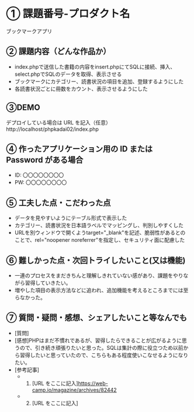 # ① 課題番号-プロダクト名

ブックマークアプリ

## ② 課題内容（どんな作品か）

- index.phpで送信した書籍の内容をinsert.phpにてSQLに接続、挿入、select.phpでSQLのデータを取得、表示させる
- ブックマークにカテゴリー、読書状況の項目を追加、登録するようにした
- 各読書状況ごとに冊数をカウント、表示させるようにした

## ③DEMO

デプロイしている場合は URL を記入（任意）
http://localhost/phpkadai02/index.php

## ④ 作ったアプリケーション用の ID または Password がある場合

- ID: 〇〇〇〇〇〇〇〇
- PW: 〇〇〇〇〇〇〇〇

## ⑤ 工夫した点・こだわった点

- データを見やすいようにテーブル形式で表示した
- カテゴリー、読書状況を日本語ラベルでマッピングし、判別しやすくした
- URLを別ウィンドウで開くようtarget="_blank"を記述、脆弱性があるとのことで、rel="noopener noreferrer"を指定し、セキュリティ面に配慮した

## ⑥ 難しかった点・次回トライしたいこと(又は機能)

- 一連のプロセスをまだきちんと理解しきれていない感があり、課題をやりながら習得していきたい。
- 増やした項目の表示方法などに追われ、追加機能を考えるところまでには至らなかった。


## ⑦ 質問・疑問・感想、シェアしたいこと等なんでも

- [質問]
- [感想]PHPはまだ不慣れであるが、習得したらできることが広がるように思うので、引き続き頑張りたいと思った。SQLは集計の際に役立つため以前から習得したいと思っていたので、こちらもある程度使いこなせるようになりたい。
- [参考記事]
  - 1. [URL をここに記入]https://web-camp.io/magazine/archives/82442
  - 2. [URL をここに記入]
